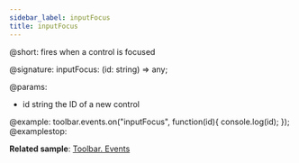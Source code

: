 ```yaml
---
sidebar_label: inputFocus
title: inputFocus
--- 
```


@short: fires when a control is focused

@signature: inputFocus: (id: string) => any;

@params:
- id		string			the ID of a new control

@example:
toolbar.events.on("inputFocus", function(id){
    console.log(id);
});
@examplestop:

**Related sample**: [Toolbar. Events](https://snippet.dhtmlx.com/xvak1p5y)
